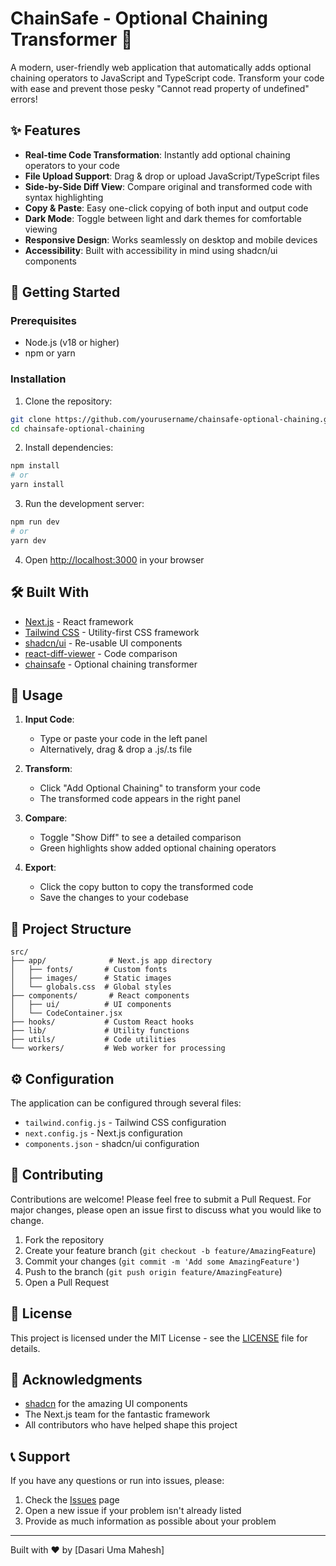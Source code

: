 # ChainSafe - Optional Chaining Transformer 🔗

A modern, user-friendly web application that automatically adds optional chaining operators to JavaScript and TypeScript code. Transform your code with ease and prevent those pesky "Cannot read property of undefined" errors!

## ✨ Features

- **Real-time Code Transformation**: Instantly add optional chaining operators to your code
- **File Upload Support**: Drag & drop or upload JavaScript/TypeScript files
- **Side-by-Side Diff View**: Compare original and transformed code with syntax highlighting
- **Copy & Paste**: Easy one-click copying of both input and output code
- **Dark Mode**: Toggle between light and dark themes for comfortable viewing
- **Responsive Design**: Works seamlessly on desktop and mobile devices
- **Accessibility**: Built with accessibility in mind using shadcn/ui components

## 🚀 Getting Started

### Prerequisites

- Node.js (v18 or higher)
- npm or yarn

### Installation

1. Clone the repository:
```bash
git clone https://github.com/yourusername/chainsafe-optional-chaining.git
cd chainsafe-optional-chaining
```

2. Install dependencies:
```bash
npm install
# or
yarn install
```

3. Run the development server:
```bash
npm run dev
# or
yarn dev
```

4. Open [http://localhost:3000](http://localhost:3000) in your browser

## 🛠️ Built With

- [Next.js](https://nextjs.org/) - React framework
- [Tailwind CSS](https://tailwindcss.com/) - Utility-first CSS framework
- [shadcn/ui](https://ui.shadcn.com/) - Re-usable UI components
- [react-diff-viewer](https://github.com/praneshr/react-diff-viewer) - Code comparison
- [chainsafe](https://www.npmjs.com/package/chainsafe) - Optional chaining transformer

## 🎯 Usage

1. **Input Code**: 
   - Type or paste your code in the left panel
   - Alternatively, drag & drop a .js/.ts file

2. **Transform**: 
   - Click "Add Optional Chaining" to transform your code
   - The transformed code appears in the right panel

3. **Compare**: 
   - Toggle "Show Diff" to see a detailed comparison
   - Green highlights show added optional chaining operators

4. **Export**: 
   - Click the copy button to copy the transformed code
   - Save the changes to your codebase

## 📁 Project Structure

```
src/
├── app/              # Next.js app directory
│   ├── fonts/       # Custom fonts
│   ├── images/      # Static images
│   └── globals.css  # Global styles
├── components/       # React components
│   ├── ui/          # UI components
│   └── CodeContainer.jsx
├── hooks/           # Custom React hooks
├── lib/             # Utility functions
├── utils/           # Code utilities
└── workers/         # Web worker for processing
```

## ⚙️ Configuration

The application can be configured through several files:

- `tailwind.config.js` - Tailwind CSS configuration
- `next.config.js` - Next.js configuration
- `components.json` - shadcn/ui configuration

## 🤝 Contributing

Contributions are welcome! Please feel free to submit a Pull Request. For major changes, please open an issue first to discuss what you would like to change.

1. Fork the repository
2. Create your feature branch (`git checkout -b feature/AmazingFeature`)
3. Commit your changes (`git commit -m 'Add some AmazingFeature'`)
4. Push to the branch (`git push origin feature/AmazingFeature`)
5. Open a Pull Request

## 📄 License

This project is licensed under the MIT License - see the [LICENSE](LICENSE) file for details.

## 🙏 Acknowledgments

- [shadcn](https://twitter.com/shadcn) for the amazing UI components
- The Next.js team for the fantastic framework
- All contributors who have helped shape this project

## 📞 Support

If you have any questions or run into issues, please:

1. Check the [Issues](https://github.com/dasariumamahesh/chainsafe-website/issues) page
2. Open a new issue if your problem isn't already listed
3. Provide as much information as possible about your problem

---

Built with ❤️ by [Dasari Uma Mahesh]